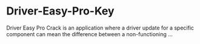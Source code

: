 # Driver-Easy-Pro-Key
Driver Easy Pro Crack is an application where a driver update for a specific component can mean the difference between a non-functioning ...
